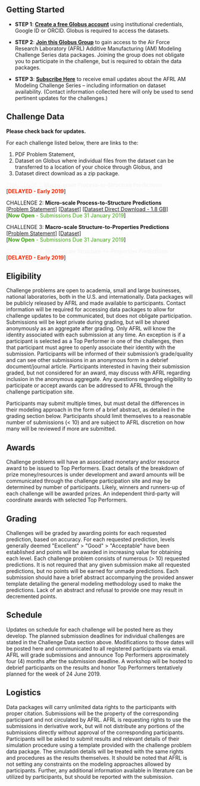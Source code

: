 ## Getting Started

* **STEP 1**: **[Create a free Globus account]( https://globus.org/signup )** using institutional credentials, Google ID or ORCID. Globus is required to access the datasets.

* **STEP 2**: **[Join this Globus Group]( https://www.globus.org/app/groups/fe6bbb86-74fe-11e8-b558-0a7d99bc78fe/about )** to gain access to the Air Force Research Laboratory (AFRL) Additive Manufacturing (AM) Modeling Challenge Series data packages. Joining the group does not obligate you to participate in the challenge, but is required to obtain the data packages.

* **STEP 3**: **[Subscribe Here](https://docs.google.com/forms/d/e/1FAIpQLScibM5JVow6aEfebX5xGLK5zwKRP0O07RdD8jF2Emz6MIcbIQ/viewform?usp=sf_link )** to receive email updates about the AFRL AM Modeling Challenge Series – including information on dataset availability.  (Contact information collected here will only be used to send pertinent updates for the challenges.)

## Challenge Data

**Please check back for updates.**

For each challenge listed below, there are links to the: 
<ol>
  <li>PDF Problem Statement,</li>
  <li>Dataset on Globus where individual files from the dataset can be transferred to a location of your choice through Globus, and </li>
  <li>Dataset direct download as a zip package.</li>
  </ol>


<span style="color:#F5f5f5">CHALLENGE 1: **Macro-scale Process-to-Structure Predictions**</span><br>
[<span style="color:#FF2400">**DELAYED - Early 2019**</span>] 


CHALLENGE 2: **Micro-scale Process-to-Structure Predictions**<br>
[[Problem Statement]](https://materials-data-facility.github.io/MID3AS-AM-Challenge/Challenge%202%20Problem%20Statement%20Clean.pdf) [[Dataset]](http://dx.doi.org/10.18126/M27H1Z) [[Dataset Direct Download - 1.8 GB]](https://data.materialsdatafacility.org/afrl-challenge-data/published/publication_1151/data.zip)<br>
[<span style="color:#41A317">**Now Open** - Submissions Due 31 January 2019</span>] 


CHALLENGE 3: **Macro-scale Structure-to-Properties Predictions**<br>
[[Problem Statement]](https://materials-data-facility.github.io/MID3AS-AM-Challenge/Challenge%203%20Problem%20Statement%20Clean.pdf) [[Dataset]](http://dx.doi.org/10.18126/M26639)<br>
[<span style="color:#41A317">**Now Open** - Submissions Due 31 January 2019</span>] 


<span style="color:#F5f5f5">CHALLENGE 4: **Micro-scale Structure-to-Properties Predictions** </span><br>
[<span style="color:#FF2400">**DELAYED - Early 2019**</span>] 

## Eligibility

Challenge problems are open to academia, small and large businesses, national laboratories, both in the U.S. and internationally.  Data packages will be publicly released by AFRL and made available to participants.  Contact information will be required for accessing data packages to allow for challenge updates to be communicated, but does not obligate participation.  Submissions will be kept private during grading, but will be shared anonymously as an aggregate after grading.  Only AFRL will know the identity associated with each submission at any time.  An exception is if a participant is selected as a Top Performer in one of the challenges, then that participant must agree to openly associate their identity with the submission.  Participants will be informed of their submission’s grade/quality and can see other submissions in an anonymous form in a debrief document/journal article.  Participants interested in having their submission graded, but not considered for an award, may discuss with AFRL regarding inclusion in the anonymous aggregate.  Any questions regarding eligibility to participate or accept awards can be addressed to AFRL through the challenge participation site. 

Participants may submit multiple times, but must detail the differences in their modeling approach in the form of a brief abstract, as detailed in the grading section below.  Participants should limit themselves to a reasonable number of submissions (< 10) and are subject to AFRL discretion on how many will be reviewed if more are submitted.

## Awards

Challenge problems will have an associated monetary and/or resource award to be issued to Top Performers.  Exact details of the breakdown of prize money/resources is under development and award amounts will be communicated through the challenge participation site and may be determined by number of participants.  Likely, winners and runners-up of each challenge will be awarded prizes.  An independent third-party will coordinate awards with selected Top Performers.

## Grading

Challenges will be graded by awarding points for each requested prediction, based on accuracy.  For each requested prediction, levels generally deemed "Excellent" > "Good" > "Acceptable" have been established and points will be awarded in increasing value for obtaining each level.  Each challenge problem consists of numerous (> 10) requested predictions.  It is not required that any given submission make all requested predictions, but no points will be earned for unmade predictions.  Each submission should have a brief abstract accompanying the provided answer template detailing the general modeling methodology used to make the predictions.  Lack of an abstract and refusal to provide one may result in decremented points. 

## Schedule

Updates on schedule for each challenge will be posted here as they develop.  The planned submission deadlines for individual challenges are stated in the Challenge Data section above.  Modifications to those dates will be posted here and communicated to all registered participants via email.  AFRL will grade submissions and announce Top Performers approximately four (4) months after the submission deadline.  A workshop will be hosted to debrief participants on the results and honor Top Performers tentatively planned for the week of 24 June 2019.

## Logistics 

Data packages will carry unlimited data rights to the participants with proper citation.  Submissions will be the property of the corresponding participant and not circulated by AFRL.  AFRL is requesting rights to use the submissions in derivative work, but will not distribute any portions of the submissions directly without approval of the corresponding participants.  Participants will be asked to submit results and relevant details of their simulation procedure using a template provided with the challenge problem data package.  The simulation details will be treated with the same rights and procedures as the results themselves.  It should be noted that AFRL is not setting any constraints on the modeling approaches allowed by participants.  Further, any additional information available in literature can be utilized by participants, but should be reported with the submission.
